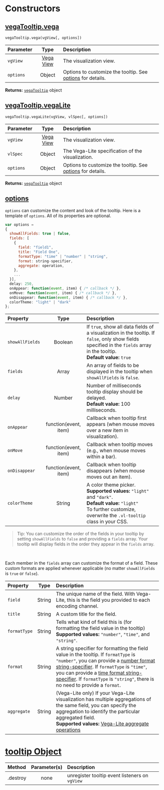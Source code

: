 # Constructors

## [vegaTooltip.vega](#vgtooltip)

`vegaTooltip.vega(vgView[, options])`

| Parameter       | Type           | Description     |
| :-------------- |:--------------:| :-------------- |
| `vgView`        | [Vega View](https://github.com/vega/vega/wiki/Runtime#view-component-api) | The visualization view. |
| `options`       | Object         | Options to customize the tooltip. See [options](#options) for details. |

__Returns:__ [`vegaTooltip`](#tooltip) object

## [vegaTooltip.vegaLite](#vltooltip)

`vegaTooltip.vegaLite(vgView, vlSpec[, options])`

| Parameter       | Type           | Description     |
| :-------------- |:--------------:| :-------------- |
| `vgView`        | [Vega View](https://github.com/vega/vega/wiki/Runtime#view-component-api) | The visualization view. |
| `vlSpec`        | Object         | The Vega-Lite specification of the visualization. |
| `options`       | Object         | Options to customize the tooltip. See [options](#options) for details. |

__Returns:__ [`vegaTooltip`](#tooltip) object

## [options](#options)

`options` can customize the content and look of the tooltip. Here is a template of `options`. All of its properties are optional.

```js
var options =
{
  showAllFields: true | false,
  fields: [
    {
      field: "field1",
      title: "Field One",
      formatType: "time" | "number" | "string",
      format: string-specifier,
      aggregate: operation,
    },
    ...
  }],
  delay: 250,
  onAppear: function(event, item) { /* callback */ },
  onMove: function(event, item) { /* callback */ },
  onDisappear: function(event, item) { /* callback */ },
  colorTheme: "light" | "dark"
};
```

| Property        | Type           | Description     |
| :-------------- |:--------------:| :-------------- |
| `showAllFields` | Boolean        | If `true`, show all data fields of a visualization in the tooltip. If `false`, only show fields specified in the `fields` array in the tooltip. <br>__Default value:__ `true`|
| `fields`        | Array          | An array of fields to be displayed in the tooltip when `showAllFields` is `false`. |
| `delay`         | Number         | Number of milliseconds tooltip display should be delayed. <br>__Default value:__ 100 milliseconds.|
| `onAppear`      | function(event, item) | Callback when tooltip first appears (when mouse moves over a new item in visualization). |
| `onMove`        | function(event, item) | Callback when tooltip moves (e.g., when mouse moves within a bar). |
| `onDisappear`   | function(event, item) | Callback when tooltip disappears (when mouse moves out an item). |
| `colorTheme`    | String         | A color theme picker. <br>__Supported values:__ `"light"` and `"dark"`. <br>__Default value:__ `"light"` <br>To further customize, overwrite the `.vl-tooltip` class in your CSS. |

> Tip: You can customize the order of the fields in your tooltip by setting `showAllFields` to `false` and providing a `fields` array. Your tooltip will display fields in the order they appear in the `fields` array.

<br>

Each member in the `fields` array can customize the format of a field. These custom formats are applied whenever applicable (no matter `showAllFields` is `true` or `false`).

| Property        | Type           | Description     |
| :-------------- |:--------------:| :-------------- |
| `field`         | String         | The unique name of the field. With Vega-Lite, this is the field you provided to each encoding channel. |
| `title`         | String         | A custom title for the field. |
| `formatType`    | String         | Tells what kind of field this is (for formatting the field value in the tooltip) <br>__Supported values:__ `"number"`, `"time"`, and `"string"`. |
| `format`        | String         | A string specifier for formatting the field value in the tooltip. If `formatType` is `"number"`, you can provide a [number format string-specifier](https://github.com/mbostock/d3/wiki/Formatting). If `formatType` is `"time"`, you can provide a [time format string-specifier](https://github.com/mbostock/d3/wiki/Time-Formatting). If `formatType` is `"string"`, there is no need to provide a `format`. |
| `aggregate`     | String         | (Vega-Lite only) If your Vega-Lite visualization has multiple aggregations of the same field, you can specify the aggregation to identify the particular aggregated field. <br>__Supported values:__ [Vega-Lite aggregate operations](https://vega.github.io/vega-lite/docs/aggregate.html#supported-aggregation-operations)|

# [tooltip Object](#tooltip)

| Method          | Parameter(s)   | Description     |
| :-------------- |:--------------:| :-------------- |
| .destroy        | none           | unregister tooltip event listeners on `vgView` |
